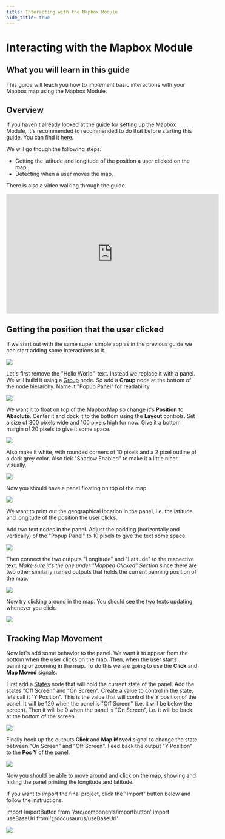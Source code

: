 ```yaml
---
title: Interacting with the Mapbox Module
hide_title: true
---
```


# Interacting with the Mapbox Module

## What you will learn in this guide

This guide will teach you how to implement basic interactions with your Mapbox map using the Mapbox Module.

## Overview

If you haven't already looked at the guide for setting up the Mapbox Module, it's recommended to recommended to do that before starting this guide. You can find it [here](/library/modules/mapbox/guides/setting-up).

We will go though the following steps:

-   Getting the latitude and longitude of the position a user clicked on the map.
-   Detecting when a user moves the map.

There is also a video walking through the guide.

<iframe width="560" height="315" src="https://www.youtube-nocookie.com/embed/oDGEKKvlD74" title="YouTube video player" frameBorder="0" allow="accelerometer; autoplay; clipboard-write; encrypted-media; gyroscope; picture-in-picture" allowFullScreen></iframe>

## Getting the position that the user clicked

If we start out with the same super simple app as in the previous guide we can start adding some interactions to it.

<div className="ndl-image-with-background l">

![](library/modules/mapbox/guides/interacting/initial-state.png)

</div>

Let's first remove the "Hello World"-text. Instead we replace it with a panel. We will build it using a [Group](/nodes/basic-elements/group) node. So add a **Group** node at the bottom of the node hierarchy. Name it "Popup Panel" for readability.

<div className="ndl-image-with-background">

![](library/modules/mapbox/guides/interacting/nodes-1.png)

</div>

We want it to float on top of the MapboxMap so change it's **Position** to **Absolute**. Center it and dock it to the bottom using the **Layout** controls. Set a size of 300 pixels wide and 100 pixels high for now. Give it a bottom margin of 20 pixels to give it some space.

<div className="ndl-image-with-background s">

![](library/modules/mapbox/guides/interacting/popup-panel-1.png)

</div>

Also make it white, with rounded corners of 10 pixels and a 2 pixel outline of a dark grey color. Also tick "Shadow Enabled" to make it a little nicer visually.

<div className="ndl-image-with-background s">

![](library/modules/mapbox/guides/interacting/popup-panel-2.png)

</div>

Now you should have a panel floating on top of the map.

<div className="ndl-image-with-background l">

![](library/modules/mapbox/guides/interacting/screen-1.png)

</div>

We want to print out the geographical location in the panel, i.e. the latitude and longitude of the position the user clicks.

Add two text nodes in the panel. Adjust the padding (horizontally and vertically) of the "Popup Panel" to 10 pixels to give the text some space.

<div className="ndl-image-with-background l">

![](library/modules/mapbox/guides/interacting/state-2.png)

</div>

Then connect the two outputs "Longitude" and "Latitude" to the respective text. _Make sure it's the one under "Mapped Clicked" Section_ since there are two other similarly named outputs that holds the current panning position of the map.

<div className="ndl-image-with-background l">

![](library/modules/mapbox/guides/interacting/connection-1.png)

</div>

Now try clicking around in the map. You should see the two texts updating whenever you click.

<div className="ndl-image-with-background l">

![](library/modules/mapbox/guides/interacting/screen-2.png)

</div>

## Tracking Map Movement

Now let's add some behavior to the panel. We want it to appear from the bottom when the user clicks on the map. Then, when the user starts panning or zooming in the map. To do this we are going to use the **Click** and **Map Moved** signals.

First add a [States](/nodes/utilities/logic/states) node that will hold the current state of the panel. Add the states "Off Screen" and "On Screen". Create a value to control in the state, lets call it "Y Position". This is the value that will control the Y position of the panel. It will be 120 when the panel is "Off Screen" (i.e. it will be below the screen). Then it will be 0 when the panel is "On Screen", i.e. it will be back at the bottom of the screen.

<div className="ndl-image-with-background">

![](library/modules/mapbox/guides/interacting/states-panel-1.png)

</div>

Finally hook up the outputs **Click** and **Map Moved** signal to change the state between "On Screen" and "Off Screen". Feed back the output "Y Position" to the **Pos Y** of the panel.

<div className="ndl-image-with-background l">

![](library/modules/mapbox/guides/interacting/nodes-2.png)

</div>

Now you should be able to move around and click on the map, showing and hiding the panel printing the longitude and latitude.

If you want to import the final project, click the "Import" button below and follow the instructions.

import ImportButton from '/src/components/importbutton'
import useBaseUrl from '@docusaurus/useBaseUrl'

<div className="ndl-image-with-background l">
    <img src={useBaseUrl("/library/modules/mapbox/guides/interacting/final-result.gif")} className="ndl-image large"></img>
    <ImportButton zip="interacting.zip" name="Mapbox Interactions" thumb="screen-2.png"/>
</div>
